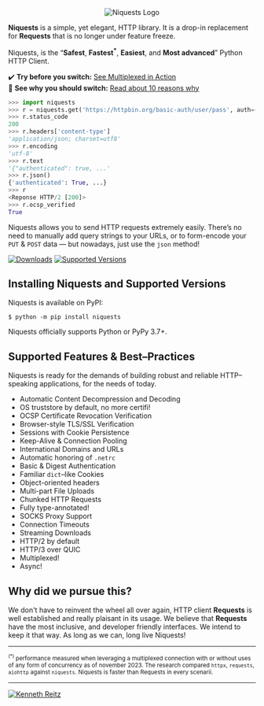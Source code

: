 <div align="center">
    <img src="https://user-images.githubusercontent.com/9326700/282852138-160f32e9-e6cf-495f-b39d-99891602acf9.png" alt="Niquests Logo"/>
</div>

**Niquests** is a simple, yet elegant, HTTP library. It is a drop-in replacement for **Requests** that is no longer under
feature freeze.

Niquests, is the “**Safest**, **Fastest<sup>*</sup>**, **Easiest**, and **Most advanced**” Python HTTP Client.

✔️ **Try before you switch:** [See Multiplexed in Action](https://replit.com/@ahmedtahri4/Python#main.py)<br>
📖 **See why you should switch:** [Read about 10 reasons why](https://medium.com/dev-genius/10-reasons-you-should-quit-your-http-client-98fd4c94bef3)

```python
>>> import niquests
>>> r = niquests.get('https://httpbin.org/basic-auth/user/pass', auth=('user', 'pass'))
>>> r.status_code
200
>>> r.headers['content-type']
'application/json; charset=utf8'
>>> r.encoding
'utf-8'
>>> r.text
'{"authenticated": true, ...'
>>> r.json()
{'authenticated': True, ...}
>>> r
<Reponse HTTP/2 [200]>
>>> r.ocsp_verified
True
```

Niquests allows you to send HTTP requests extremely easily. There’s no need to manually add query strings to your URLs, or to form-encode your `PUT` & `POST` data — but nowadays, just use the `json` method!

[![Downloads](https://static.pepy.tech/badge/niquests/month)](https://pepy.tech/project/niquests)
[![Supported Versions](https://img.shields.io/pypi/pyversions/niquests.svg)](https://pypi.org/project/niquests)

## Installing Niquests and Supported Versions

Niquests is available on PyPI:

```console
$ python -m pip install niquests
```

Niquests officially supports Python or PyPy 3.7+.

## Supported Features & Best–Practices

Niquests is ready for the demands of building robust and reliable HTTP–speaking applications, for the needs of today.

- Automatic Content Decompression and Decoding
- OS truststore by default, no more certifi!
- OCSP Certificate Revocation Verification
- Browser-style TLS/SSL Verification
- Sessions with Cookie Persistence
- Keep-Alive & Connection Pooling
- International Domains and URLs
- Automatic honoring of `.netrc`
- Basic & Digest Authentication
- Familiar `dict`–like Cookies
- Object-oriented headers
- Multi-part File Uploads
- Chunked HTTP Requests
- Fully type-annotated!
- SOCKS Proxy Support
- Connection Timeouts
- Streaming Downloads
- HTTP/2 by default
- HTTP/3 over QUIC
- Multiplexed!
- Async!

## Why did we pursue this?

We don't have to reinvent the wheel all over again, HTTP client **Requests** is well established and
really plaisant in its usage. We believe that **Requests** have the most inclusive, and developer friendly interfaces.
We intend to keep it that way. As long as we can, long live Niquests!

---

<small><sup>(*)</sup> performance measured when leveraging a multiplexed connection with or without uses of any form of concurrency as of november 2023. The research compared `httpx`, `requests`, `aiohttp` against `niquests`. Niquests is faster than Requests in every scenarii.</small>

---

[![Kenneth Reitz](https://raw.githubusercontent.com/jawah/niquests/main/ext/kr.png)](https://kennethreitz.org)
